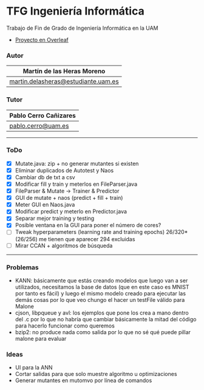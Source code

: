 # TFG Ingeniería Informática

Trabajo de Fin de Grado de Ingeniería Informática en la UAM
- [Proyecto en Overleaf](https://www.overleaf.com/project/619df580e0cdd6ba1598798b)

### Autor
| Martín de las Heras Moreno
| --------------------------
| martin.delasheras@estudiante.uam.es

### Tutor
| Pablo Cerro Cañizares
| --------------------------
| pablo.cerro@uam.es

---

### ToDo
 - [x] Mutate.java: zip + no generar mutantes si existen
 - [x] Eliminar duplicados de Autotest y Naos
 - [x] Cambiar db de txt a csv
 - [x] Modificar fill y train y meterlos en FileParser.java
 - [x] FileParser & Mutate -> Trainer & Predictor
 - [x] GUI de mutate + naos (predict + fill + train)
 - [x] Meter GUI en Naos.java
 - [x] Modificar predict y meterlo en Predictor.java
 - [x] Separar mejor training y testing
 - [x] Posible ventana en la GUI para poner el número de cores?
 - [ ] Tweak hyperparameters (learning rate and training epochs) 26/320* (26/256) me tienen que aparecer 294 excluidas
 - [ ] Mirar CCAN + algoritmos de búsqueda

---

### Problemas
 - KANN: básicamente que estás creando modelos que luego van a ser utilizados, necesitamos la base de datos (que en este caso es MNIST por tanto es fácil) y luego el mismo modelo creado para ejecutar las demás cosas por lo que veo chungo el hacer un testFile válido para Malone
 - cjson, libpqueue y avl: los ejemplos que pone los crea a mano dentro del .c por lo que no habría que cambiar básicamente la mitad del código para hacerlo funcionar como queremos
 - bzip2: no produce nada como salida por lo que no sé qué puede pillar malone para evaluar

### Ideas
 - UI para la ANN
 - Cortar salidas para que solo muestre algoritmo u optimizaciones
 - Generar mutantes en mutomvo por línea de comandos